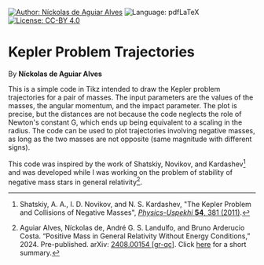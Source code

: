 [![Author: Níckolas de Aguiar Alves](https://img.shields.io/badge/author-Níckolas_de_Aguiar_Alves-e20134)](https://alves-nickolas.github.io/)
![Language: pdfLaTeX](https://img.shields.io/badge/language-pdfLaTeX-f1611a)
[![License: CC-BY 4.0](https://img.shields.io/badge/license-CC--BY_4.0-ffc100)]([https://test.latex-project.org//lppl/](https://creativecommons.org/licenses/by/4.0/))

# Kepler Problem Trajectories
By **Níckolas de Aguiar Alves**

This is a simple code in Tikz intended to draw the Kepler problem trajectories for a pair of masses. The input parameters are the values of the masses, the angular momentum, and the impact parameter. The plot is precise, but the distances are not because the code neglects the role of Newton's constant G, which ends up being equivalent to a scaling in the radius. The code can be used to plot trajectories involving negative masses, as long as the two masses are not opposite (same magnitude with different signs).

This code was inspired by the work of Shatskiy, Novikov, and Kardashev[^1] and was developed while I was working on the problem of stability of negative mass stars in general relativity[^2].

[^1]: Shatskiy, A. A., I. D. Novikov, and N. S. Kardashev, "The Kepler Problem and Collisions of Negative Masses", [_Physics-Uspekhi_ **54**, 381 (2011)](https://doi.org/10.3367/UFNe.0181.201104e.0399).
[^2]: Aguiar Alves, Níckolas de, André G. S. Landulfo, and Bruno Arderucio Costa. “Positive Mass in General Relativity Without Energy Conditions,” 2024. Pre-published. arXiv: [2408.00154 [gr-qc]](https://arxiv.org/abs/2408.00154). Click [here](https://alves-nickolas.github.io/publications/Positive-Mass-Without-Energy-Conditions.html) for a short summary.

